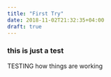 ```yaml
---
title: "First Try"
date: 2018-11-02T21:32:35+04:00
draft: true
---
```


### this is just a test

TESTING how things are working